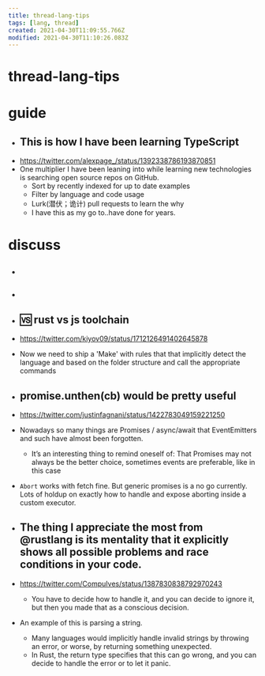 ```yaml
---
title: thread-lang-tips
tags: [lang, thread]
created: 2021-04-30T11:09:55.766Z
modified: 2021-04-30T11:10:26.083Z
---
```


# thread-lang-tips

# guide

- ## This is how I have been learning TypeScript 
- https://twitter.com/alexpage_/status/1392338786193870851
- One multiplier I have been leaning into while learning new technologies is searching open source repos on GitHub.
  - Sort by recently indexed for up to date examples
  - Filter by language and code usage
  - Lurk(潜伏；诡计) pull requests to learn the why
  - I have this as my go to..have done for years.
# discuss
- ## 

- ## 

- ## 🆚️ rust vs js toolchain
- https://twitter.com/kiyov09/status/1712126491402645878
- Now we need to ship a 'Make' with rules that that implicitly detect the language and based on the folder structure and call the appropriate commands

- ## promise.unthen(cb) would be pretty useful
- https://twitter.com/justinfagnani/status/1422783049159221250
- Nowadays so many things are  Promises / async/await that EventEmitters and such have almost been forgotten.
  - It’s an interesting thing to remind oneself of: That Promises may not always be the better choice, sometimes events are preferable, like in this case 
- `Abort` works with fetch fine. But generic promises is a no go currently. Lots of holdup on exactly how to handle and expose aborting inside a custom executor.

- ## The thing I appreciate the most from @rustlang is its mentality that it explicitly shows all possible problems and race conditions in your code. 
- https://twitter.com/CompuIves/status/1387830838792970243
  - You have to decide how to handle it, and you can decide to ignore it, but then you made that as a conscious decision.
- An example of this is parsing a string. 
  - Many languages would implicitly handle invalid strings by throwing an error, or worse, by returning something unexpected.
  - In Rust, the return type specifies that this can go wrong, and you can decide to handle the error or to let it panic.

